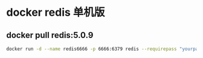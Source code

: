 # docker redis 单机版

## docker pull redis:5.0.9

```sh
docker run -d --name redis6666 -p 6666:6379 redis --requirepass "yourpass"
```

